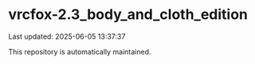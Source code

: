 # vrcfox-2.3_body_and_cloth_edition

Last updated: 2025-06-05 13:37:37

This repository is automatically maintained.
